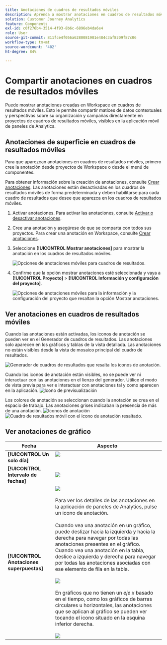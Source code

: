 ```yaml
---
title: Anotaciones de cuadros de resultados móviles
description: Aprenda a mostrar anotaciones en cuadros de resultados móviles.
solution: Customer Journey Analytics
feature: Components
exl-id: c0f276b4-3514-4f93-8b6c-6896eb4da6e4
role: User
source-git-commit: 811fce4f056a6280081901e484c3af8209f87c06
workflow-type: tm+mt
source-wordcount: '402'
ht-degree: 84%

---
```



# Compartir anotaciones en cuadros de resultados móviles

Puede mostrar anotaciones creadas en Workspace en cuadros de resultados móviles. Esto le permite compartir matices de datos contextuales y perspectivas sobre su organización y campañas directamente en proyectos de cuadros de resultados móviles, visibles en la aplicación móvil de paneles de Analytics.

## Anotaciones de superficie en cuadros de resultados móviles

Para que aparezcan anotaciones en cuadros de resultados móviles, primero cree la anotación desde proyectos de Workspace o desde el menú de componentes.

Para obtener información sobre la creación de anotaciones, consulte [Crear anotaciones](create-annotations.md). Las anotaciones están desactivadas en los cuadros de resultados móviles de forma predeterminada y deben habilitarse para cada cuadro de resultados que desee que aparezca en los cuadros de resultados móviles.

1. Activar anotaciones. Para activar las anotaciones, consulte [Activar o desactivar anotaciones](overview.md#annotations-on-off).

1. Cree una anotación y asegúrese de que se comparta con todos sus proyectos. Para crear una anotación en Workspace, consulte [Crear anotaciones](create-annotations.md).

1. Seleccione **[!UICONTROL Mostrar anotaciones]** para mostrar la anotación en los cuadros de resultados móviles.

   ![Opciones de anotaciones móviles para cuadros de resultados.](assets/show-annotations.png)

1. Confirme que la opción mostrar anotaciones esté seleccionada y vaya a **[!UICONTROL Proyecto]** > **[!UICONTROL Información y configuración del proyecto]**.

   ![Opciones de anotaciones móviles para la información y la configuración del proyecto que resaltan la opción Mostrar anotaciones.](assets/project-info-settings.png)

## Ver anotaciones en cuadros de resultados móviles

Cuando las anotaciones están activadas, los iconos de anotación se pueden ver en el Generador de cuadros de resultados. Las anotaciones solo aparecen en los gráficos y tablas de la vista detallada. Las anotaciones no están visibles desde la vista de mosaico principal del cuadro de resultados.

![Generador de cuadros de resultados que resalta los iconos de anotación.](assets/view-annotations.png)

Cuando los iconos de anotación están visibles, no se puede ver ni interactuar con las anotaciones en el lienzo del generador. Utilice el modo de vista previa para ver e interactuar con anotaciones tal y como aparecen en la aplicación. ![Icono de previsualización](assets/preview-icon.png)

Los colores de anotación se seleccionan cuando la anotación se crea en el espacio de trabajo. Las anotaciones grises indicaban la presencia de más de una anotación. ![Iconos de anotación](assets/gray-annotations1.png) ![Cuadro de resultados móvil con el icono de anotación resaltado.](assets/gray-annotations2.png)

## Ver anotaciones de gráfico

| Fecha | Aspecto |
| --- | --- |
| **[!UICONTROL Un solo día]** | ![](assets/single-day-mobile-annotations.png)<br></br> |
| **[!UICONTROL Intervalo de fechas]** | ![](assets/date-range.png) |
| **[!UICONTROL Anotaciones superpuestas]** | ![](assets/overlapping-annotations.png)<br></br>Para ver los detalles de las anotaciones en la aplicación de paneles de Analytics, pulse un icono de anotación. <br></br>Cuando vea una anotación en un gráfico, puede deslizar hacia la izquierda y hacia la derecha para navegar por todas las anotaciones presentes en el gráfico. Cuando vea una anotación en la tabla, deslice a izquierda y derecha para navegar por todas las anotaciones asociadas con ese elemento de fila en la tabla. <br></br>![](assets/swipe-multiple-annotations.png) <br></br>En gráficos que no tienen un *eje x* basado en el tiempo, como los gráficos de barras circulares u horizontales, las anotaciones que se aplican al gráfico se pueden ver tocando el icono situado en la esquina inferior derecha.<br></br> ![](assets/charts-without-timebase.png) |
